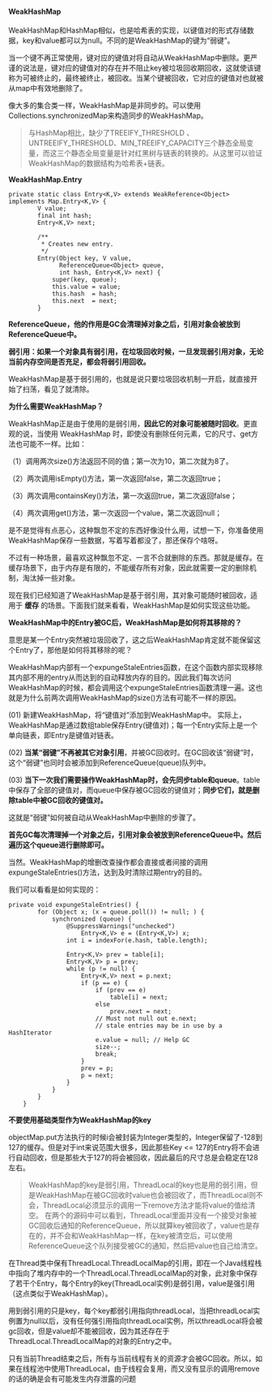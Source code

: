 #### WeakHashMap

WeakHashMap和HashMap相似，也是哈希表的实现，以键值对的形式存储数据，key和value都可以为null。不同的是WeakHashMap的键为“弱键”。

当一个键不再正常使用，键对应的键值对将自动从WeakHashMap中删除。更严谨的说法是，键对应的键值对的存在并不阻止key被垃圾回收期回收，这就使该键称为可被终止的，最终被终止，被回收。当某个键被回收，它对应的键值对也就被从map中有效地删除了。

像大多的集合类一样，WeakHashMap是非同步的。可以使用Collections.synchronizedMap来构造同步的WeakHashMap。


> 与HashMap相比，缺少了TREEIFY_THRESHOLD 、UNTREEIFY_THRESHOLD、MIN_TREEIFY_CAPACITY三个静态全局变量，而这三个静态全局变量是针对红黑树与链表的转换的。从这里可以验证WeakHashMap的数据结构为哈希表+链表。


**WeakHashMap.Entry**

```
private static class Entry<K,V> extends WeakReference<Object> implements Map.Entry<K,V> {
        V value;
        final int hash;
        Entry<K,V> next;

        /**
         * Creates new entry.
         */
        Entry(Object key, V value,
              ReferenceQueue<Object> queue,
              int hash, Entry<K,V> next) {
            super(key, queue);
            this.value = value;
            this.hash  = hash;
            this.next  = next;
        }
```

**ReferenceQueue，他的作用是GC会清理掉对象之后，引用对象会被放到ReferenceQueue中。**

**弱引用：如果一个对象具有弱引用，在垃圾回收时候，一旦发现弱引用对象，无论当前内存空间是否充足，都会将弱引用回收。**

WeakHashMap是基于弱引用的，也就是说只要垃圾回收机制一开启，就直接开始了扫荡，看见了就清除。

**为什么需要WeakHashMap？**

WeakHashMap正是由于使用的是弱引用，**因此它的对象可能被随时回收**。更直观的说，当使用 WeakHashMap 时，即使没有删除任何元素，它的尺寸、get方法也可能不一样。比如：

（1）调用两次size()方法返回不同的值；第一次为10，第二次就为8了。

（2）两次调用isEmpty()方法，第一次返回false，第二次返回true；

（3）两次调用containsKey()方法，第一次返回true，第二次返回false；

（4）两次调用get()方法，第一次返回一个value，第二次返回null；

是不是觉得有点恶心，这种飘忽不定的东西好像没什么用，试想一下，你准备使用WeakHashMap保存一些数据，写着写着都没了，那还保存个啥呀。

不过有一种场景，最喜欢这种飘忽不定、一言不合就删除的东西。那就是缓存。在缓存场景下，由于内存是有限的，不能缓存所有对象，因此就需要一定的删除机制，淘汰掉一些对象。

现在我们已经知道了WeakHashMap是基于弱引用，其对象可能随时被回收，适用于 **缓存** 的场景。下面我们就来看看，WeakHashMap是如何实现这些功能。


**WeakHashMap中的Entry被GC后，WeakHashMap是如何将其移除的？**

意思是某一个Entry突然被垃圾回收了，这之后WeakHashMap肯定就不能保留这个Entry了，那他是如何将其移除的呢？

WeakHashMap内部有一个expungeStaleEntries函数，在这个函数内部实现移除其内部不用的entry从而达到的自动释放内存的目的。因此我们每次访问WeakHashMap的时候，都会调用这个expungeStaleEntries函数清理一遍。这也就是为什么前两次调用WeakHashMap的size()方法有可能不一样的原因。


  (01) 新建WeakHashMap，将“键值对”添加到WeakHashMap中。
          实际上，WeakHashMap是通过数组table保存Entry(键值对)；每一个Entry实际上是一个单向链表，即Entry是键值对链表。

  (02) **当某“弱键”不再被其它对象引用**，并被GC回收时。在GC回收该“弱键”时，这个“弱键”也同时会被添加到ReferenceQueue(queue)队列中。

  (03) **当下一次我们需要操作WeakHashMap时，会先同步table和queue**。table中保存了全部的键值对，而queue中保存被GC回收的键值对；**同步它们，就是删除table中被GC回收的键值对。**

  这就是“弱键”如何被自动从WeakHashMap中删除的步骤了。

**首先GC每次清理掉一个对象之后，引用对象会被放到ReferenceQueue中。然后遍历这个queue进行删除即可。**

当然。WeakHashMap的增删改查操作都会直接或者间接的调用expungeStaleEntries()方法，达到及时清除过期entry的目的。

我们可以看看是如何实现的：
```
private void expungeStaleEntries() {
        for (Object x; (x = queue.poll()) != null; ) {
            synchronized (queue) {
                @SuppressWarnings("unchecked")
                    Entry<K,V> e = (Entry<K,V>) x;
                int i = indexFor(e.hash, table.length);

                Entry<K,V> prev = table[i];
                Entry<K,V> p = prev;
                while (p != null) {
                    Entry<K,V> next = p.next;
                    if (p == e) {
                        if (prev == e)
                            table[i] = next;
                        else
                            prev.next = next;
                        // Must not null out e.next;
                        // stale entries may be in use by a HashIterator
                        e.value = null; // Help GC
                        size--;
                        break;
                    }
                    prev = p;
                    p = next;
                }
            }
        }
    }
```
**不要使用基础类型作为WeakHashMap的key**

objectMap.put方法执行的时候i会被封装为Integer类型的，Integer保留了-128到127的缓存。但是对于int来说范围大很多，因此那些Key <= 127的Entry将不会进行自动回收，但是那些大于127的将会被回收，因此最后的尺寸总是会稳定在128左右。


> WeakHashMap的key是弱引用，ThreadLocal的key也是用的弱引用，但是WeakHashMap在被GC回收时value也会被回收了，而ThreadLocal则不会，ThreadLocal必须显示的调用一下remove方法才能将value的值给清空。
在两个的源码中可以看到，ThreadLocal里面并没有一个接受对象被GC回收后通知的ReferenceQueue，所以就算key被回收了，value也是存在的，并不会和WeakHashMap一样，在key被清空后，可以使用ReferenceQueue这个队列接受被GC的通知，然后把value也自己给清空。

在Thread类中保有ThreadLocal.ThreadLocalMap的引用，即在一个Java线程栈中指向了堆内存中的一个ThreadLocal.ThreadLocalMap的对象，此对象中保存了若干个Entry，每个Entry的key(ThreadLocal实例)是弱引用，value是强引用（这点类似于WeakHashMap）。

用到弱引用的只是key，每个key都弱引用指向threadLocal，当把threadLocal实例置为null以后，没有任何强引用指向threadLocal实例，所以threadLocal将会被gc回收，但是value却不能被回收，因为其还存在于ThreadLocal.ThreadLocalMap的对象的Entry之中。

只有当前Thread结束之后，所有与当前线程有关的资源才会被GC回收。所以，如果在线程池中使用ThreadLocal，由于线程会复用，而又没有显示的调用remove的话的确是会有可能发生内存泄露的问题

